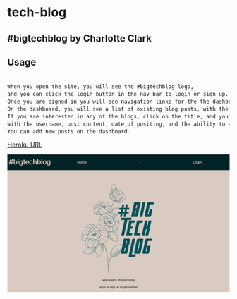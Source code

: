 # tech-blog

## #bigtechblog by Charlotte Clark

## Usage

```md

When you open the site, you will see the #bigtechblog logo,
and you can click the login button in the nav bar to login or sign up. 
Once you are signed in you will see navigation links for the the dashboard and the option to log out. 
On the dashboard, you will see a list of existing blog posts, with the title and date created.
If you are interested in any of the blogs, click on the title, and you will see the full post,
with the username, post content, date of positing, and the ability to add a comment.
You can add new posts on the dashboard. 

```



[Heroku URL](https://radiant-ocean-47580.herokuapp.com/)

![alt text](./public/images/screenshot.png)

